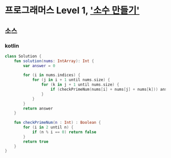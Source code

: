 # 프로그래머스 Level 1, ['소수 만들기'](https://programmers.co.kr/learn/courses/30/lessons/12977)

## 소스

### kotlin

```kotlin
class Solution {
    fun solution(nums: IntArray): Int {
        var answer = 0
        
        for (i in nums.indices) {
            for (j in i + 1 until nums.size) {
                for (k in j + 1 until nums.size) {
                    if (checkPrimeNum(nums[i] + nums[j] + nums[k])) answer += 1
                }
            }
        }
        return answer
    }
    
    fun checkPrimeNum(n : Int) : Boolean {
        for (i in 2 until n) {
            if (n % i == 0) return false
        }  
        return true
    }
}
```